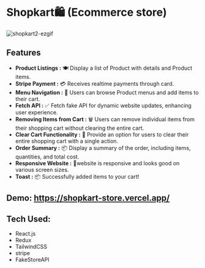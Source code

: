 # Shopkart🛍️ (Ecommerce store)
![shopkart2-ezgif](https://github.com/Siddheshkr/Shopkart/assets/84951276/7f8245a4-af24-4507-be15-8cad4ef40da5)


## Features

- **Product Listings :** 🍽️ Display a list of Product with details and Product items.
- **Stripe Payment :** 💳 Receives realtime payments through card.
- **Menu Navigation :** 📜 Users can browse Product menus and add items to their cart.
- **Fetch API :** ✅ 
Fetch fake API for dynamic website updates, enhancing user experience.
- **Removing Items from Cart :** 🗑️ Users can remove individual items from their shopping cart without clearing the entire cart.
- **Clear Cart Functionality :** 🛒 Provide an option for users to clear their entire shopping cart with a single action.
- **Order Summary :** 📦 Display a summary of the order, including items, quantities, and total cost.
- **Responsive Website :** 📱website is responsive and looks good on various screen sizes.
- **Toast :** 📦 Successfully added items to your cart!
 
 ## Demo: https://shopkart-store.vercel.app/
 ## Tech Used: 
 - React.js
 - Redux
 - TailwindCSS
 - stripe
 - FakeStoreAPI
